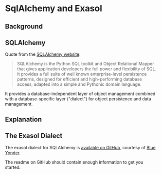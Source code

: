# SqlAlchemy and Exasol 
## Background

## SQLAlchemy

Quote from the [SQLAlchemy website](http://www.sqlalchemy.org/):


>  SQLAlchemy is the Python SQL toolkit and Object Relational Mapper that gives application developers the full power and flexibility of SQL.  
> It provides a full suite of well known enterprise-level persistence patterns, designed for efficient and high-performing database access, adapted into a simple and Pythonic domain language.
> 
>  

It provides a database-independent layer of object management combined with a database-specific layer ("dialect") for object persistence and data management.

## Explanation

## The Exasol Dialect

The exasol dialect for SQLAlchemy is [available on GitHub](https://github.com/blue-yonder/sqlalchemy_exasol), courtesy of [Blue Yonder](https://blueyonder.com/).

The readme on GitHub should contain enough information to get you started.


